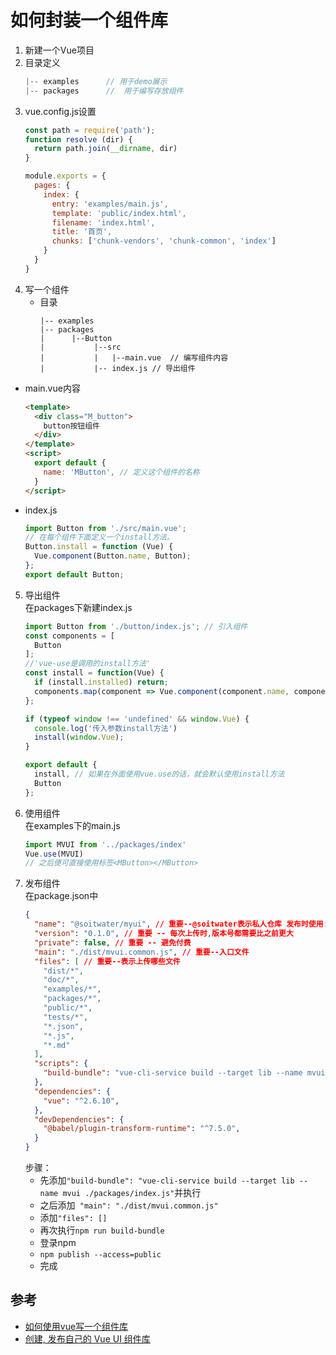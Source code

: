 # 如何封装一个组件库

1. 新建一个Vue项目
2. 目录定义
   ```js
   |-- examples      // 用于demo展示
   |-- packages      //  用于编写存放组件
   ```
3. vue.config.js设置
   ```js
   const path = require('path');
   function resolve (dir) {
     return path.join(__dirname, dir)
   }
   
   module.exports = {
     pages: {
       index: {
         entry: 'examples/main.js',
         template: 'public/index.html',
         filename: 'index.html',
         title: '首页',
         chunks: ['chunk-vendors', 'chunk-common', 'index']
       }
     }
   }
   ```
4. 写一个组件
   - 目录
     ```
     |-- examples    
     |-- packages 
     |      |--Button
     |           |--src
     |           |   |--main.vue  // 编写组件内容
     |           |-- index.js // 导出组件
     ```
  - main.vue内容
    ```html
    <template>
      <div class="M_button">
        button按钮组件
      </div>
    </template>
    <script>
      export default {
        name: 'MButton', // 定义这个组件的名称
      }
    </script>
    ```
  - index.js
    ```js
    import Button from './src/main.vue';
    // 在每个组件下面定义一个install方法。
    Button.install = function (Vue) {
      Vue.component(Button.name, Button);
    };
    export default Button;
    ```
5. 导出组件  
   在packages下新建index.js  
   ```js
   import Button from './button/index.js'; // 引入组件
   const components = [
     Button
   ];
   //'vue-use是调用的install方法'
   const install = function(Vue) {
     if (install.installed) return;
     components.map(component => Vue.component(component.name, component));
   };
   
   if (typeof window !== 'undefined' && window.Vue) {
     console.log('传入参数install方法')
     install(window.Vue);
   }
   
   export default {
     install, // 如果在外面使用vue.use的话，就会默认使用install方法
     Button
   };
   ```
6. 使用组件  
   在examples下的main.js  
   ```js
   import MVUI from '../packages/index'
   Vue.use(MVUI)
   // 之后便可直接使用标签<MButton></MButton>
   ```
7. 发布组件  
   在package.json中  
   ```json
   {
     "name": "@soitwater/myui", // 重要--@soitwater表示私人仓库 发布时使用: npm publish --access=public 表示公开,避免付费
     "version": "0.1.0", // 重要 -- 每次上传时,版本号都需要比之前更大
     "private": false, // 重要 -- 避免付费
     "main": "./dist/mvui.common.js", // 重要--入口文件
     "files": [ // 重要--表示上传哪些文件
       "dist/*",
       "doc/*",
       "examples/*",
       "packages/*",
       "public/*",
       "tests/*",
       "*.json",
       "*.js",
       "*.md"
     ],
     "scripts": {
       "build-bundle": "vue-cli-service build --target lib --name mvui ./packages/index.js", // 重要--在npm publish前执行
     },
     "dependencies": {
       "vue": "^2.6.10",
     },
     "devDependencies": {
       "@babel/plugin-transform-runtime": "^7.5.0",
     }
   }
   ``` 
   步骤：  
   - 先添加`"build-bundle": "vue-cli-service build --target lib --name mvui ./packages/index.js"`并执行
   - 之后添加` "main": "./dist/mvui.common.js"`
   - 添加`"files": []`
   - 再次执行`npm run build-bundle`
   - 登录npm
   - `npm publish --access=public`
   - 完成

## 参考
- [如何使用vue写一个组件库](https://segmentfault.com/a/1190000014924557)
- [创建, 发布自己的 Vue UI 组件库](https://segmentfault.com/a/1190000015722113)